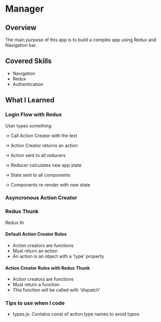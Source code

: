 # Manager

## Overview
The main purpose of this app is to build a complex app using Redux and Navigation bar.

## Covered Skills
- Navigation
- Redux
- Authentication

## What I Learned
### Login Flow with Redux
User types something

-> Call Action Creator with the text

-> Action Creator returns an action

-> Action sent to all reducers

-> Reducer calculates new app state

-> State sent to all components

-> Components re-render with new state

### Asyncronous Action Creator

### Redux Thunk
Redux th

#### Default Action Creator Rules
 - Action creators are functions
 - Must return an action
 - An action is an object with a 'type' property

#### Action Creator Rules with Redux Thunk
 - Action creators are functions
 - Must return a function
 - This function will be called with 'dispatch'

### Tips to use when I code
- types.js: Contains const of action.type names to avoid typos